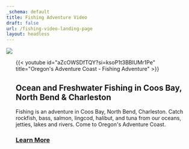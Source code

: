 ```yaml
---
_schema: default
title: Fishing Adventure Video
draft: false
url: /fishing-video-landing-page
layout: headless
---
```

![](/layout-images/oregons-adventure-coast-header-logo.svg)
<div style="margin:0 25 0 25;">
{{< youtube id="aZcOWSDfTQY?si=ksoP1t3BBIUMr1Pe" title="Oregon's Adventure Coast - Fishing Adventure" >}}

## Ocean and Freshwater Fishing in Coos Bay, North Bend & Charleston

Fishing is an adventure in Coos Bay, North Bend, Charleston. Catch rockfish, bass, salmon, lingcod, halibut, and tuna from our oceans, jetties, lakes and rivers. Come to Oregon's Adventure Coast.

### <a class="learn-more-anywhere-btn" target="" href="/fishing">Learn More</a>

</div>